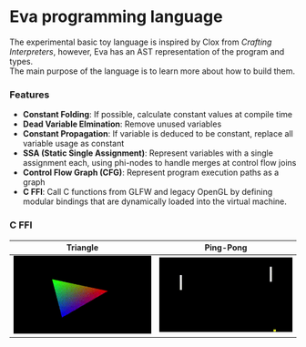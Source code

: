 # Eva programming language

The experimental basic toy language is inspired by Clox from *Crafting Interpreters*, however, Eva has an AST representation of the program and types.  
The main purpose of the language is to learn more about how to build them.

### Features
- **Constant Folding**: If possible, calculate constant values at compile time
- **Dead Variable Elmination**: Remove unused variables
- **Constant Propagation**: If variable is deduced to be constant, replace all variable usage as constant
- **SSA (Static Single Assignment)**: Represent variables with a single assignment each, using phi-nodes to handle merges at control flow joins
- **Control Flow Graph (CFG)**: Represent program execution paths as a graph
- **C FFI**: Call C functions from GLFW and legacy OpenGL by defining modular bindings that are dynamically loaded into the virtual machine.

### C FFI
 Triangle |  Ping-Pong|
|----|----|
| ![](./demos/render_triangle/render_triangle.gif) | ![](/demos/ping_pong/ping_pong.gif) |
